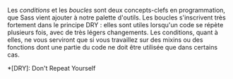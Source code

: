 Les *conditions* et les *boucles* sont deux concepts-clefs en programmation, que Sass vient ajouter à notre palette d'outils. Les boucles s'inscrivent très fortement dans le principe DRY : elles sont utiles lorsqu'un code se répète plusieurs fois, avec de très légers changements. Les conditions, quant à elles, ne vous serviront que si vous travaillez sur des mixins ou des fonctions dont une partie du code ne doit être utilisée que dans certains cas.

*[DRY]: Don't Repeat Yourself